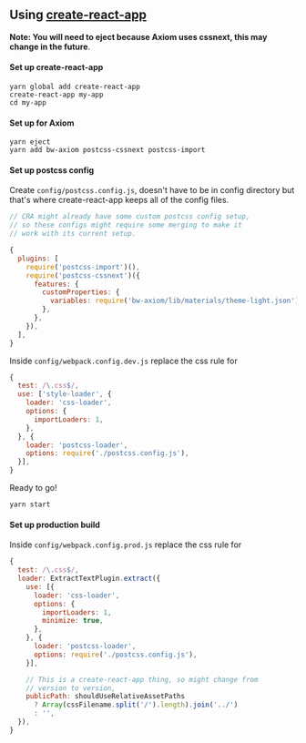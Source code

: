 ## Using [create-react-app](https://github.com/facebookincubator/create-react-app)

**Note: You will need to eject because Axiom uses cssnext, this may change in the future**.

#### Set up create-react-app

```
yarn global add create-react-app
create-react-app my-app
cd my-app
```

#### Set up for Axiom

```
yarn eject
yarn add bw-axiom postcss-cssnext postcss-import
```

#### Set up postcss config

Create `config/postcss.config.js`, doesn't have to be in config directory but that's where create-react-app keeps all of the config files.

```js
// CRA might already have some custom postcss config setup,
// so these configs might require some merging to make it
// work with its current setup.

{
  plugins: [
    require('postcss-import')(),
    require('postcss-cssnext')({
      features: {
        customProperties: {
          variables: require('bw-axiom/lib/materials/theme-light.json'),
        },
      },
    }),
  ],
}
```

Inside `config/webpack.config.dev.js` replace the css rule for

```js
{
  test: /\.css$/,
  use: ['style-loader', {
    loader: 'css-loader',
    options: {
      importLoaders: 1,
    },
  }, {
    loader: 'postcss-loader',
    options: require('./postcss.config.js'),
  }],
}
```

Ready to go!

```
yarn start
```


#### Set up production build

Inside `config/webpack.config.prod.js` replace the css rule for

```js
{
  test: /\.css$/,
  loader: ExtractTextPlugin.extract({
    use: [{
      loader: 'css-loader',
      options: {
        importLoaders: 1,
        minimize: true,
      },
    }, {
      loader: 'postcss-loader',
      options: require('./postcss.config.js'),
    }],

    // This is a create-react-app thing, so might change from
    // version to version,
    publicPath: shouldUseRelativeAssetPaths
      ? Array(cssFilename.split('/').length).join('../')
      : '',
  }),
}
```

